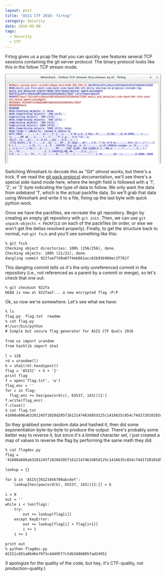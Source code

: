 ```yaml
---
layout: post
title: "ASIS CTF 2016: firtog"
category: Security
date: 2016-05-08
tags:
  - Security
  - CTF
---
```


Firtog gives us a pcap file that you can quickly see features several TCP
sessions containing the git server protocol.  The binary protocol looks like
this in the follow TCP stream mode:

![firtog wireshark](/img/blog/asis-2016/firtog_wireshark.png)

Switching Wireshark to decode this as "Git" *almost* works, but there's a trick.
If we read the [git pack
protocol](https://github.com/git/git/blob/master/Documentation/technical/pack-protocol.txt)
documentation, we'll see there's a special side-band mode here, where the length
field is followed with a '1', '2', or '3' byte indicating the type of data to
follow.  We only want the data from sideband '1', which is the actual packfile
data.  So we'll grab that data using Wireshark and write it to a file, fixing up
the last byte with quick python work.

Once we have the packfiles, we recreate the git repository.  Begin by creating
an empty git repository with `git init`.  Then, we can use `git unpack-objects <
PACKFILE` on each of the packfiles (in order, or else we won't get the deltas
resolved properly).  Finally, to get the structure back to normal, run `git
fsck` and you'll see something like this:

~~~
% git fsck
Checking object directories: 100% (256/256), done.
Checking objects: 100% (21/21), done.
dangling commit 922faaf7d9a6f74eb661acc62b93b968ec3f781f
~~~

This dangling commit tells us it's the only unreferenced commit in the
repository (i.e., not referenced as a parent by a commit or merge), so let's
check that one out:

~~~
% git checkout 922fa
HEAD is now at 922faaf... a new encrypted flag :P:P
~~~

Ok, so now we're somewhere.  Let's see what we have:

~~~
% ls
flag.py  flag.txt  readme
% cat flag.py
#!/usr/bin/python
# Simple but secure flag generator for ASIS CTF Quals 2016

from os import urandom
from hashlib import sha1

l = 128
rd = urandom(l)
h = sha1(rd).hexdigest()
flag = 'ASIS{' + h + '}'
print flag
f = open('flag.txt', 'w')
flag_enc = ''
for c in flag:
  flag_enc += hex(pow(ord(c), 65537, 143))[2:]
f.write(flag_enc)
f.close()
% cat flag.txt
41608a606a63201245f1020d205f1612147463d85d125c1416635c854c74d172010105c14f8555d125c3c
~~~

So they grabbed some random data and hashed it, then did some exponentiation
byte-by-byte to produce the output.  There's probably some better way to reverse
it, but since it's a limited character set, I just created a map of values to
reverse the flag by performing the same math they did.

~~~
% cat flagdec.py 
flag = '41608a606a63201245f1020d205f1612147463d85d125c1416635c854c74d172010105c14f8555d125c3c'

lookup = {}

for b in 'ASIS{}0123456789abcdef':
    lookup[hex(pow(ord(b), 65537, 143))[2:]] = b

i = 0
out = ''
while i < len(flag):
    try:
        out += lookup[flag[i]]
    except KeyError:
        out += lookup[flag[i] + flag[i+1]]
        i += 1
    i += 1

print out
% python flagdec.py 
ASIS{c691a0646e79f3c4d495f7c5db3486005fad2495}
~~~

(I apologize for the quality of the code, but hey, it's CTF-quality, not
production-quality.)

